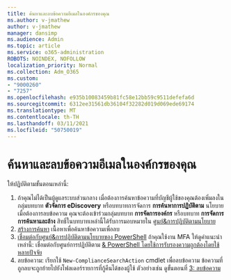 ```yaml
---
title: ค้นหาและลบข้อความอีเมลในองค์กรของคุณ
ms.author: v-jmathew
author: v-jmathew
manager: dansimp
ms.audience: Admin
ms.topic: article
ms.service: o365-administration
ROBOTS: NOINDEX, NOFOLLOW
localization_priority: Normal
ms.collection: Adm_O365
ms.custom:
- "9000260"
- "7257"
ms.openlocfilehash: e935b10083459b81fc58e12bb59c9511defefa6d
ms.sourcegitcommit: 6312ee31561db36104f32282d019d069ede69174
ms.translationtype: MT
ms.contentlocale: th-TH
ms.lasthandoff: 03/11/2021
ms.locfileid: "50750019"
---
```

# <a name="search-for-and-delete-email-messages-in-your-organization"></a>ค้นหาและลบข้อความอีเมลในองค์กรของคุณ

ให้ปฏิบัติตามขั้นตอนเหล่านี้:

1. ถ้าคุณไม่ได้เป็นผู้ดูแลระบบส่วนกลาง เมื่อต้องการค้นหาข้อความที่บัญชีผู้ใช้ของคุณต้องเพิ่มลงในกลุ่มบทบาท **ตัวจัดการ eDiscovery** หรือบทบาทการจัดการ **การค้นหาการปฏิบัติตาม** นโยบาย เมื่อต้องการลบข้อความ คุณจะต้องเข้าร่วมกลุ่มบทบาท **การจัดการองค์กร** หรือบทบาท **การจัดการการค้นหาและล้าง** สิทธิ์ในบทบาทเหล่านี้ได้รับการมอบหมายใน [ศูนย์&การปฏิบัติตามนโยบาย](https://protection.office.com)
2. [สร้างการค้นหา](https://docs.microsoft.com/office365/securitycompliance/content-search) เนื้อหาเพื่อค้นหาข้อความเพื่อลบ
3. [เชื่อมต่อกับศูนย์&การปฏิบัติตามนโยบายของ PowerShell](https://docs.microsoft.com/powershell/exchange/office-365-scc/connect-to-scc-powershell/connect-to-scc-powershell) ถ้าคุณใช้งาน MFA ให้ดูคําแนะนําเหล่านี้: เชื่อมต่อกับศูนย์การปฏิบัติตาม [& PowerShell โดยใช้การรับรองความถูกต้องโดยใช้หลายปัจจัย](https://docs.microsoft.com/powershell/exchange/office-365-scc/connect-to-scc-powershell/mfa-connect-to-scc-powershell)
4. ลบข้อความ: เรียกใช้ `New-ComplianceSearchAction` cmdlet เพื่อลบข้อความ ข้อความที่ถูกลบจะถูกย้ายไปยังโฟลเดอร์รายการที่กู้คืนได้ของผู้ใช้ ตัวอย่างเช่น ดูขั้นตอนที่ [3: ลบข้อความ](https://docs.microsoft.com/office365/securitycompliance/search-for-and-delete-messages-in-your-organization)

